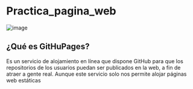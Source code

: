 # ﻿Practica_pagina_web
![image](https://github.com/user-attachments/assets/332b91d3-dba6-43cc-ad3e-93a6fb1fe0fd)

## ¿Qué es GitHuPages?
Es un servicio de alojamiento en línea que dispone GitHub para que los repositorios de los usuarios puedan ser publicados en la web, a fin de atraer a gente real. Aunque este servicio solo nos permite alojar páginas web estáticas
